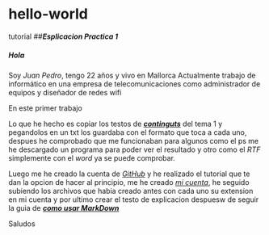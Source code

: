 # hello-world
tutorial
##**_Esplicacion Practica 1_**
##### **Hola**

Soy _Juan Pedro_, tengo 22 años y vivo en Mallorca
Actualmente trabajo de informático en una empresa de telecomunicaciones como administrador de equipos y diseñador de redes wifi

En este primer trabajo

Lo que he hecho es copiar los testos de **[_continguts_](http://fpadistancia.caib.es/pluginfile.php/295262/mod_resource/content/2/Llenguatges%20de%20Marques%20y%20Sistemes%20de%20Gesti%C3%B3%20de%20la%20Informaci%C3%B3%20%28Dist%C3%A0ncia%29.pdf)** del tema 1 y pegandolos en un txt los guardaba con el formato que toca a cada uno, despues he comprobado que me funcionaban para algunos como el ps me he descargado un programa para poder ver el resultado y otro como el _RTF_ simplemente con el _word_ ya se puede comprobar.

Luego me he creado la cuenta de _[_GitHub_](https://github.com/)_ y he realizado el tutorial que te dan la opcion de hacer al principio, me he creado _[mi cuenta](https://github.com/juanpcano/hello-world.git)_, he seguido subiendo los archivos que habia creado antes con cada uno su extension en mi cuenta y por ultimo crear el testo de explicacion despuesw de seguir la guia de **_[como usar MarkDown](http://www.markdowntutorial.com/)_**

Saludos



